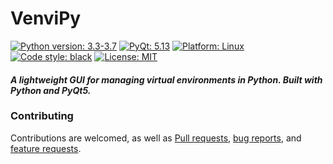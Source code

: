 # VenviPy

[![Python version: 3.3-3.7](https://img.shields.io/badge/python-3.3%20%7C%203.4%20%7C%203.5%20%7C%203.6%20%7C%203.7-blue)](https://python.org) [![PyQt: 5.13](https://img.shields.io/badge/pyqt-v5.13-blue.svg)](https://pypi.org/project/PyQt5) [![Platform: Linux](https://img.shields.io/badge/platform-linux-darkblue.svg)](https://www.linux.org/pages/download) [![Code style: black](https://img.shields.io/badge/code%20style-black-000000.svg)](https://github.com/psf/black) [![License: MIT](https://img.shields.io/badge/license-MIT-darkviolet.svg)](https://github.com/sinusphi/venvipy/blob/master/LICENSE)

#### *A lightweight GUI for managing virtual environments in Python. Built with Python and PyQt5.*

### Contributing

Contributions are welcomed, as well as [Pull requests](https://github.com/sinusphi/venvipy/pulls), [bug reports](https://github.com/sinusphi/venvipy/issues), and [feature requests](https://github.com/sinusphi/venvipy/issues).
